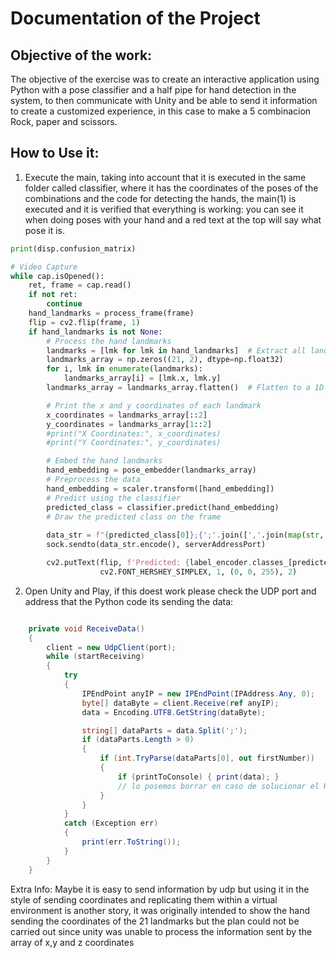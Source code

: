 # Documentation of the Project


## Objective of the work:

The objective of the exercise was to create an interactive application using Python with a pose classifier and a half pipe for hand detection in the system, to then communicate with Unity and be able to send it information to create a customized experience, in this case to make a 5 combinacion Rock, paper and scissors.

## How to Use it:

1. Execute the main, taking into account that it is executed in the same folder called classifier, where it has the coordinates of the poses of the combinations and the code for detecting the hands, the main(1) is executed and it is verified that everything is working: you can see it when doing poses with your hand and a red text at the top will say what pose it is.

```python
print(disp.confusion_matrix)

# Video Capture
while cap.isOpened():
    ret, frame = cap.read()
    if not ret:
        continue
    hand_landmarks = process_frame(frame)
    flip = cv2.flip(frame, 1)
    if hand_landmarks is not None:
        # Process the hand landmarks
        landmarks = [lmk for lmk in hand_landmarks]  # Extract all landmarks
        landmarks_array = np.zeros((21, 2), dtype=np.float32)
        for i, lmk in enumerate(landmarks):
            landmarks_array[i] = [lmk.x, lmk.y]
        landmarks_array = landmarks_array.flatten()  # Flatten to a 1D array

        # Print the x and y coordinates of each landmark
        x_coordinates = landmarks_array[::2]
        y_coordinates = landmarks_array[1::2]
        #print("X Coordinates:", x_coordinates)
        #print("Y Coordinates:", y_coordinates)

        # Embed the hand landmarks
        hand_embedding = pose_embedder(landmarks_array)
        # Preprocess the data
        hand_embedding = scaler.transform([hand_embedding])
        # Predict using the classifier
        predicted_class = classifier.predict(hand_embedding)
        # Draw the predicted class on the frame
        
        data_str = f"{predicted_class[0]};{';'.join([','.join(map(str, [lmk.x, lmk.y])) for lmk in landmarks])}"
        sock.sendto(data_str.encode(), serverAddressPort)

        cv2.putText(flip, f'Predicted: {label_encoder.classes_[predicted_class[0]]}', (10, 30),
                    cv2.FONT_HERSHEY_SIMPLEX, 1, (0, 0, 255), 2)
```
2. Open Unity and Play, if this doest work please check the UDP port and address that the Python code its sending the data:
```c#

    private void ReceiveData()
    {
        client = new UdpClient(port);
        while (startReceiving)
        {
            try
            {
                IPEndPoint anyIP = new IPEndPoint(IPAddress.Any, 0);
                byte[] dataByte = client.Receive(ref anyIP);
                data = Encoding.UTF8.GetString(dataByte);

                string[] dataParts = data.Split(';');
                if (dataParts.Length > 0)
                {
                    if (int.TryParse(dataParts[0], out firstNumber))
                    {
                        if (printToConsole) { print(data); }
                        // lo posemos borrar en caso de solucionar el HandTraking
                    }
                }
            }
            catch (Exception err)
            {
                print(err.ToString());
            }
        }
    }

```
Extra Info: Maybe it is easy to send information by udp but using it in the style of sending coordinates and replicating them within a virtual environment is another story, it was originally intended to show the hand sending the coordinates of the 21 landmarks but the plan could not be carried out since unity was unable to process the information sent by the array of x,y and z coordinates

